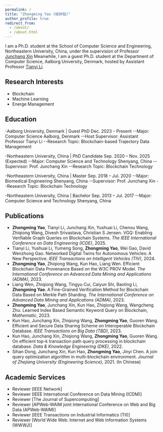 ```yaml
---
permalink: /
title: "Zhongming Yao (姚钟铭)"
author_profile: true
redirect_from: 
  - /about/
  - /about.html
---
```


I am a Ph.D. student at the School of Computer Science and Engineering, Northeastern University, China, under the supervision of Professor [Junchang Xin](http://faculty.neu.edu.cn/xinjunchang/zh_CN/index.htm) Meanwhile, I am a guest Ph.D. student at the Department of Computer Science, Aalborg University, Denmark, hosted by Assistant Professor [Tianyi Li](http://tianyili.site/).

Research Interests
------
- Blockchain
- Machine Learning
- Energe Management


Education
------
-Aalborg University, Denmark | Guest PhD Dec. 2023 – Present
--Major: Computer Science Aalborg, Denmark
--Host Supervisor: Assistant Professor Tianyi Li
--Research Topic: Blockchain-based Trajectory Data Management

-Northeastern University, China | PhD Candidate Sep. 2020 – Nov. 2025 (Expected)
--Major: Computer Science and Technology Shenyang, China
--Supervisor: Prof. Junchang Xin
--Research Topic: Blockchain Technology

-Northeastern University, China | Master Sep. 2018 – Jul. 2020
--Major: Biomedical Engineering Shenyang, China
--Supervisor: Prof. Junchang Xin
--Research Topic: Blockchain Technology

-Northeastern University, China | Bachelor Sep. 2013 – Jul. 2017
--Major: Computer Science and Technology Shenyang, China

Publications
------
- **Zhongming Yao**, Tianyi Li, Junchang Xin, Yushuai Li, Chenxu Wang, Zhiqiong Wang, Divesh Srivastava, Christian S Jensen. VGQ: Enabling Verifiable Graph Queries on Blockchain Systems. _The IEEE International Conference on Data Engineering (ICDE)_, 2025.
- Tianyi Li, Yushuai Li, Yumeng Song, **Zhongming Yao**, Wei Gao, David Wenzhong Gao. Networked Digital Twins for Autonomous Vehicles: A New Perspective. _IEEE Transactions on Intelligent Vehicles (TIV)_, 2024.
- **Zhongming Yao**, Zhiqiong Wang, Kun Hao, Liang Wen. Efficient Blockchain Data Provenance Based on the W3C PROV Model. _The International Conference on Advanced Data Mining and Applications (ADMA)_, 2023.
- Liang Wen, Zhiqiong Wang, Tingyu Cui, Caiyun Shi, Baoting Li, **Zhongming Yao**. A Fine-Grained Verification Method for Blockchain Data Based on Merkle Path Sharding. _The International Conference on Advanced Data Mining and Applications (ADMA)_, 2023.
- **Zhongming Yao**, Junchang Xin, Kun Hao, Zhiqiong Wang, Wangcheng Zhu. Learned Index Based Semantic Keyword Query on Blockchain, _Mathematic_, 2023.
- Kun Hao, Junchang Xin, Zhiqiong Wang, **Zhongming Yao**, Guoren Wang. Efficient and Secure Data Sharing Scheme on Interoperable Blockchain Database. _IEEE Transactions on Big Data (TBD)_, 2023.
- Kun Hao, Junchang Xin, Zhiqiong Wang, **Zhongming Yao**, Guoren Wang. On efficient top-k transaction path query processing in blockchain database. _Data & Knowledge Engineering (DKE)_, 2022.
- Sihan Dong, Junchang Xin, Kun Hao, **Zhongming Yao**, Jinyi Chen. A join query optimization algorithm in multi-blockchain environment. _Journal of Zhejiang University (Engineering Science)_, 2021. (In Chinese)

Academic Services
------
- Reviewer \[IEEE Network\]
- Reviewer \[IEEE International Conference on Data Mining (ICDM)\]
- Reviewer \[The Journal of Supercomputing\]
- Reviewer \[APWeb-WAIM joint International Conference on Web and Big Data (APWeb-WAIM)\]
- Reviewer \[IEEE Transactions on Industrial Informatics (TII)\]
- Reviewer \[World Wide Web: Internet and Web Information Systems (WWWJ)\]
